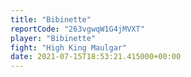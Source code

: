 ```yaml
---
title: "Bibinette"
reportCode: "263vgwqW1G4jMVXT"
player: "Bibinette"
fight: "High King Maulgar"
date: 2021-07-15T18:53:21.415000+00:00
---
```

